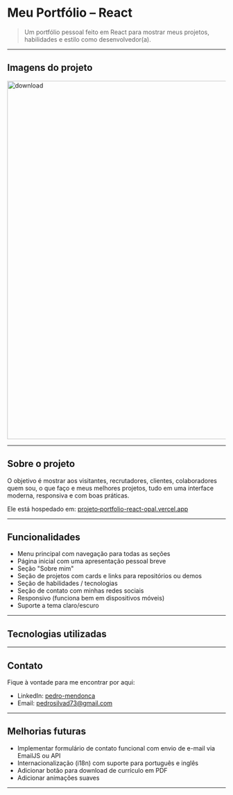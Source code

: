 # Meu Portfólio – React

> Um portfólio pessoal feito em React para mostrar meus projetos, habilidades e estilo como desenvolvedor(a).

---

## Imagens do projeto

<img width="1326" height="825" alt="download" src="https://github.com/user-attachments/assets/51303658-7628-4c01-99d3-9d02ee0c474a" />

---

## Sobre o projeto

O objetivo é mostrar aos visitantes, recrutadores, clientes, colaboradores quem sou, o que faço e meus melhores projetos, tudo em uma interface moderna, responsiva e com boas práticas.

Ele está hospedado em: [projeto‑portfolio-react-opal.vercel.app](https://projeto-portfolio-react-opal.vercel.app/)

---

## Funcionalidades

- Menu principal com navegação para todas as seções
- Página inicial com uma apresentação pessoal breve
- Seção "Sobre mim"
- Seção de projetos com cards e links para repositórios ou demos
- Seção de habilidades / tecnologias
- Seção de contato com minhas redes sociais
- Responsivo (funciona bem em dispositivos móveis)
- Suporte a tema claro/escuro

---

## Tecnologias utilizadas

---

## Contato

Fique à vontade para me encontrar por aqui:

- LinkedIn: [pedro-mendonca](https://www.linkedin.com/in/pedro-mendon%C3%A7a-b4030222a/)   
- Email: pedrosilvad73@gmail.com

---

## Melhorias futuras

- Implementar formulário de contato funcional com envio de e-mail via EmailJS ou API
- Internacionalização (i18n) com suporte para português e inglês
- Adicionar botão para download de currículo em PDF
- Adicionar animações suaves
    
---
